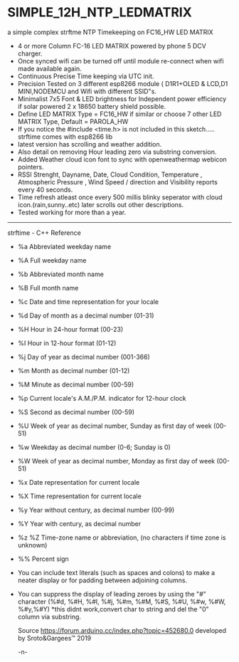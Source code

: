   # SIMPLE_12H_NTP_LEDMATRIX
  a simple complex strftme NTP Timekeeping on FC16_HW LED MATRIX

- 4 or more Column FC-16 LED MATRIX powered by phone 5 DCV charger.
- Once synced wifi can be turned off until module re-connect when wifi made available again.
- Continuous Precise Time keeping via UTC init.
- Precision Tested on 3 different esp8266 module ( D1R1+OLED & LCD,D1 MINI,NODEMCU and Wifi with different SSID"s.
- Minimalist 7x5 Font & LED brightness for Independent power efficiency if solar powered 2 x 18650 battery shield possible.
- Define LED MATRIX Type =  FC16_HW if similar or choose 7 other LED MATRIX Type, Default = PAROLA_HW
- If you notice the #include <time.h> is not included in this sketch..... strftime comes with esp8266 lib
- latest version has scrolling and weather addition.
- Also detail on removing Hour leading zero via substring conversion.
- Added Weather cloud icon font to sync with openweathermap webicon pointers.
- RSSI Strenght, Dayname, Date, Cloud Condition, Temperature , Atmospheric Pressure , Wind Speed / direction and Visibility reports every 40 seconds.
- Time refresh atleast once every 500 millis blinky seperator with cloud icon.(rain,sunny..etc) later scrolls out other descriptions.
- Tested working for more than a year.

---------------------------------------------------------------------------------------------------------------
   strftime - C++ Reference

 - %a Abbreviated weekday name
 - %A Full weekday name
 - %b Abbreviated month name
 - %B Full month name
 - %c Date and time representation for your locale
 - %d Day of month as a decimal number (01-31)
 - %H Hour in 24-hour format (00-23)
 - %I Hour in 12-hour format (01-12)
 - %j Day of year as decimal number (001-366)
 - %m Month as decimal number (01-12)
 - %M Minute as decimal number (00-59)
 - %p Current locale's A.M./P.M. indicator for 12-hour clock
 - %S Second as decimal number (00-59)
 - %U Week of year as decimal number,  Sunday as first day of week (00-51)
 - %w Weekday as decimal number (0-6; Sunday is 0)
 - %W Week of year as decimal number, Monday as first day of week (00-51)
 - %x Date representation for current locale
 - %X Time representation for current locale
 - %y Year without century, as decimal number (00-99)
 - %Y Year with century, as decimal number
 - %z %Z Time-zone name or abbreviation, (no characters if time zone is unknown)
 - %% Percent sign
 - You can include text literals (such as spaces and colons) to make a neater display or for padding between adjoining columns.
 - You can suppress the display of leading zeroes  by using the "#" character  (%#d, %#H, %#I, %#j, %#m, %#M, %#S, %#U, %#w, %#W, %#y,%#Y) *this didnt work,convert char to      string and del the "0" column via substring.

   Source https://forum.arduino.cc/index.php?topic=452680.0 developed by Sroto&Gargees™ 2019 
   
   -n-
